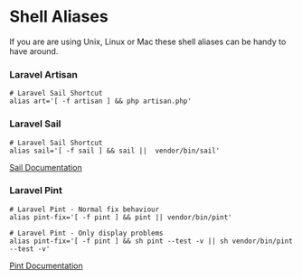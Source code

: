 # Shell Aliases

If you are are using Unix, Linux or Mac these shell aliases can be handy to have around.

### Laravel Artisan

```shell
# Laravel Sail Shortcut
alias art='[ -f artisan ] && php artisan.php'
```

### Laravel Sail

```shell
# Laravel Sail Shortcut
alias sail='[ -f sail ] && sail ||  vendor/bin/sail'
```

[Sail Documentation](https://laravel.com/docs/10.x/sail)

### Laravel Pint

```shell
# Laravel Pint - Normal fix behaviour
alias pint-fix='[ -f pint ] && pint || vendor/bin/pint'
```

```shell
# Laravel Pint - Only display problems
alias pint-fix='[ -f pint ] && sh pint --test -v || sh vendor/bin/pint --test -v'
```

[Pint Documentation](https://laravel.com/docs/10.x/pint)

